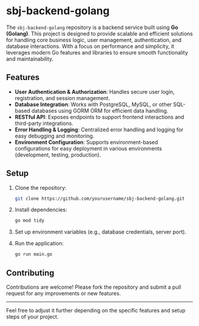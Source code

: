 # sbj-backend-golang

The `sbj-backend-golang` repository is a backend service built using **Go (Golang)**. This project is designed to provide scalable and efficient solutions for handling core business logic, user management, authentication, and database interactions. With a focus on performance and simplicity, it leverages modern Go features and libraries to ensure smooth functionality and maintainability.

## Features
- **User Authentication & Authorization**: Handles secure user login, registration, and session management.
- **Database Integration**: Works with PostgreSQL, MySQL, or other SQL-based databases using GORM ORM for efficient data handling.
- **RESTful API**: Exposes endpoints to support frontend interactions and third-party integrations.
- **Error Handling & Logging**: Centralized error handling and logging for easy debugging and monitoring.
- **Environment Configuration**: Supports environment-based configurations for easy deployment in various environments (development, testing, production).

## Setup

1. Clone the repository:
   ```bash
   git clone https://github.com/yourusername/sbj-backend-golang.git
   ```

2. Install dependencies:
   ```bash
   go mod tidy
   ```

3. Set up environment variables (e.g., database credentials, server port).

4. Run the application:
   ```bash
   go run main.go
   ```

## Contributing

Contributions are welcome! Please fork the repository and submit a pull request for any improvements or new features.

---

Feel free to adjust it further depending on the specific features and setup steps of your project.